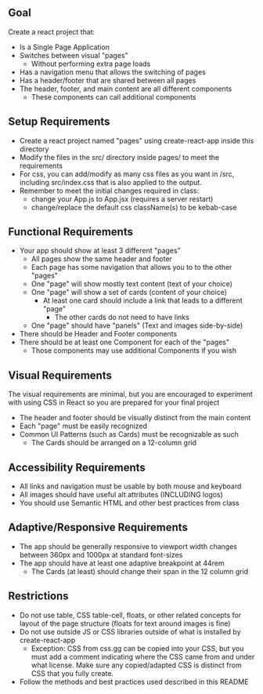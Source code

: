 ## Goal

Create a react project that:
- Is a Single Page Application
- Switches between visual "pages"
  - Without performing extra page loads
- Has a navigation menu that allows the switching of pages
- Has a header/footer that are shared between all pages
- The header, footer, and main content are all different components
  - These components can call additional components

## Setup Requirements

- Create a react project named "pages" using create-react-app inside this directory
- Modify the files in the src/ directory inside pages/ to meet the requirements
- For css, you can add/modify as many css files as you want in /src, including src/index.css that is also applied to the output.
- Remember to meet the initial changes required in class:
  - change your App.js to App.jsx (requires a server restart)
  - change/replace the default css className(s) to be kebab-case

## Functional Requirements

- Your app should show at least 3 different "pages"
  - All pages show the same header and footer
  - Each page has some navigation that allows you to to the other "pages"
  - One "page" will show mostly text content (text of your choice)
  - One "page" will show a set of cards (content of your choice)
    - At least one card should include a link that leads to a different "page"
      - The other cards do not need to have links
  - One "page" should have "panels" (Text and images side-by-side)
- There should be Header and Footer components
- There should be at least one Component for each of the "pages"
  - Those components may use additional Components if you wish

## Visual Requirements

The visual requirements are minimal, but you are encouraged to experiment with using CSS in React so you are prepared for your final project

- The header and footer should be visually distinct from the main content
- Each "page" must be easily recognized 
- Common UI Patterns (such as Cards) must be recognizable as such
  - The Cards should be arranged on a 12-column grid

## Accessibility Requirements

- All links and navigation must be usable by both mouse and keyboard
- All images should have useful alt attributes (INCLUDING logos)
- You should use Semantic HTML and other best practices from class

## Adaptive/Responsive Requirements

- The app should be generally responsive to viewport width changes between 360px and 1000px at standard font-sizes
- The app should have at least one adaptive breakpoint at 44rem
  - The Cards (at least) should change their span in the 12 column grid

## Restrictions

- Do not use table, CSS table-cell, floats, or other related concepts for layout of the page structure (floats for text around images is fine)
- Do not use outside JS or CSS libraries outside of what is installed by create-react-app
  - Exception: CSS from css.gg can be copied into your CSS, but you must add a comment indicating where the CSS came from and under what license.  Make sure any copied/adapted CSS is distinct from CSS that you fully create.
- Follow the methods and best practices used described in this README



